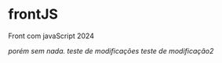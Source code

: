 # frontJS

Front com javaScript 2024

*porém sem nada.*
*teste de modificações*
*teste de modificação2*
